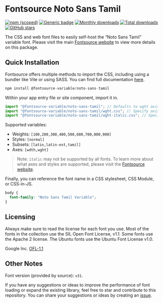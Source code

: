 # Fontsource Noto Sans Tamil

[![npm (scoped)](https://img.shields.io/npm/v/@fontsource-variable/noto-sans-tamil?color=brightgreen)](https://www.npmjs.com/package/@fontsource-variable/noto-sans-tamil) [![Generic badge](https://img.shields.io/badge/fontsource-passing-brightgreen)](https://github.com/fontsource/fontsource) [![Monthly downloads](https://badgen.net/npm/dm/@fontsource-variable/noto-sans-tamil)](https://github.com/fontsource/fontsource) [![Total downloads](https://badgen.net/npm/dt/@fontsource-variable/noto-sans-tamil)](https://github.com/fontsource/fontsource) [![GitHub stars](https://img.shields.io/github/stars/fontsource/fontsource.svg?style=social&label=Star)](https://github.com/fontsource/fontsource/stargazers)

The CSS and web font files to easily self-host the “Noto Sans Tamil” variable font. Please visit the main [Fontsource website](https://fontsource.org/fonts/noto-sans-tamil) to view more details on this package.

## Quick Installation

Fontsource offers multiple methods to import the CSS, including using a bundler like Vite or using SASS. You can find full documentation [here](https://fontsource.org/docs/getting-started/introduction).

```javascript
npm install @fontsource-variable/noto-sans-tamil
```

Within your app entry file or site component, import it in.

```javascript
import "@fontsource-variable/noto-sans-tamil"; // Defaults to wght axis
import "@fontsource-variable/noto-sans-tamil/wght.css"; // Specify axis
import "@fontsource-variable/noto-sans-tamil/wght-italic.css"; // Specify axis and style
```

Supported variables:
- Weights: `[100,200,300,400,500,600,700,800,900]`
- Styles: `[normal]`
- Subsets: `[latin,latin-ext,tamil]`
- Axes: `[wdth,wght]`

> Note: `italic` may not be supported by all fonts. To learn more about what axes and styles are supported, please visit the [Fontsource website](https://fontsource.org/fonts/noto-sans-tamil).

Finally, you can reference the font name in a CSS stylesheet, CSS Module, or CSS-in-JS.

```css
body {
  font-family: "Noto Sans Tamil Variable";
}
```

## Licensing
Always make sure to read the license for each font you use. Most of the fonts in the collection use the SIL Open Font License, v1.1. Some fonts use the Apache 2 license. The Ubuntu fonts use the Ubuntu Font License v1.0.

Google Inc.
[OFL-1.1](http://scripts.sil.org/OFL)

## Other Notes
Font version (provided by source): `v31`.

If you have any suggestions or ideas to improve the performance of font loading or expand the existing library, feel free to star and contribute to this repository. You can share your suggestions or ideas by creating an [issue](https://github.com/fontsource/fontsource/issues).